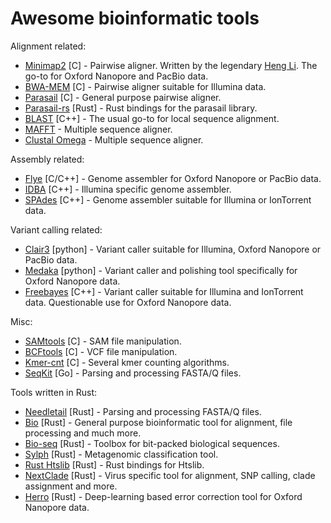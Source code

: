 # Awesome bioinformatic tools
Alignment related:
- [Minimap2](https://github.com/lh3/minimap2) [C] - Pairwise aligner. Written by the legendary [Heng Li](https://github.com/lh3). The go-to for Oxford Nanopore and PacBio data.
- [BWA-MEM](https://github.com/lh3/bwa) [C] - Pairwise aligner suitable for Illumina data.
- [Parasail](https://github.com/jeffdaily/parasail) [C] - General purpose pairwise aligner.
- [Parasail-rs](https://docs.rs/parasail-rs/latest/parasail_rs/) [Rust] - Rust bindings for the parasail library.
- [BLAST](https://blast.ncbi.nlm.nih.gov/Blast.cgi) [C++] - The usual go-to for local sequence alignment.
- [MAFFT](https://mafft.cbrc.jp/alignment/server/index.html) - Multiple sequence aligner.
- [Clustal Omega](https://www.ebi.ac.uk/jdispatcher/msa/clustalo) - Multiple sequence aligner.

Assembly related:
- [Flye](https://github.com/mikolmogorov/Flye) [C/C++] - Genome assembler for Oxford Nanopore or PacBio data.
- [IDBA](https://github.com/loneknightpy/idba) [C++] - Illumina specific genome assembler.
- [SPAdes](https://github.com/ablab/spades) [C++] - Genome assembler suitable for Illumina or IonTorrent data.

Variant calling related:
- [Clair3](https://github.com/HKU-BAL/Clair3) [python] - Variant caller suitable for Illumina, Oxford Nanopore or PacBio data.
- [Medaka](https://github.com/nanoporetech/medaka) [python] - Variant caller and polishing tool specifically for Oxford Nanopore data.
- [Freebayes](https://github.com/freebayes/freebayes) [C++] - Variant caller suitable for Illumina and IonTorrent data. Questionable use for Oxford Nanopore data.

Misc:
- [SAMtools](https://github.com/samtools/samtools) [C] - SAM file manipulation.
- [BCFtools](https://github.com/samtools/bcftools) [C] - VCF file manipulation.
- [Kmer-cnt](https://github.com/lh3/kmer-cnt) [C] - Several kmer counting algorithms.
- [SeqKit](https://github.com/shenwei356/seqkit) [Go] - Parsing and processing FASTA/Q files.

Tools written in Rust:
- [Needletail](https://docs.rs/needletail/latest/needletail/) [Rust] - Parsing and processing FASTA/Q files.
- [Bio](http://docs.rs/bio/latest/bio/) [Rust] - General purpose bioinformatic tool for alignment, file processing and much more.
- [Bio-seq](https://docs.rs/bio-seq/latest/bio_seq/) [Rust] - Toolbox for bit-packed biological sequences.
- [Sylph](https://github.com/bluenote-1577/sylph) [Rust] - Metagenomic classification tool.
- [Rust Htslib](https://docs.rs/rust-htslib/latest/rust_htslib/) [Rust] - Rust bindings for Htslib.
- [NextClade](https://github.com/nextstrain/nextclade) [Rust] - Virus specific tool for alignment, SNP calling, clade assignment and more.
- [Herro](https://github.com/lbcb-sci/herro) [Rust] - Deep-learning based error correction tool for Oxford Nanopore data.
